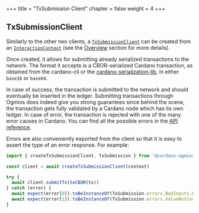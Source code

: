 +++
title = "TxSubmission Client"
chapter = false
weight = 4
+++

## TxSubmissionClient

Similarly to the other two clients, a [`TxSubmissionClient`](http://localhost:1313/api/interfaces/_cardano_ogmios_client.TxSubmission.TxSubmissionClient.html) can be created from an [`InteractionContext`](http://localhost:1313/api/interfaces/_cardano_ogmios_client.InteractionContext.html) (see the [Overview](/typescript-client/overview) section for more details).

Once created, it allows for submitting already serialized transactions to the network. The format it accepts is a CBOR-serialized Cardano transaction, as obtained from the cardano-cli or 
the [cardano-serialization-lib](https://github.com/Emurgo/cardano-serialization-lib), in either `base16` or `base64`. 

In case of success, the transaction is submitted to the network and should eventually be inserted in the ledger. Submitting transactions through Ogmios does indeed give you strong guarantees since behind the scene, the transaction gets fully validated by a Cardano node which has its own ledger. In case of error, the transaction is rejected with one of the many error causes in Cardano. You can find all the possible errors in the [API reference](http://localhost:1313/api/modules/_cardano_ogmios_client.TxSubmission.html#SubmitTxErrorShelley).

Errors are also conveniently exported from the client so that it is easy to assert the type of an error response. For example:

```ts 
import { createTxSubmissionClient, TxSubmission } from '@cardano-ogmios/client'

const client = await createTxSubmissionClient(context)

try { 
  await client.submitTx(toCBOR(tx))
} catch (error) {
  await expect(error[0]).toBeInstanceOf(TxSubmission.errors.BadInputs.Error)
  await expect(error[1]).toBeInstanceOf(TxSubmission.errors.ValueNotConserved.Error)
}
```
